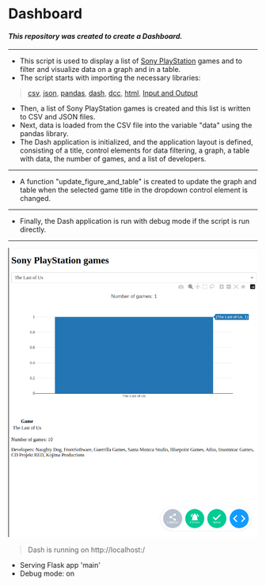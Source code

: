 # Dashboard
#### ___This repository was created to create a Dashboard.___
___

* This script is used to display a list of [Sony PlayStation](https://www.playstation.com/uk-ua/) games and to filter and visualize data on a graph and in a table.
* The script starts with importing the necessary libraries:
> [csv](https://uk.wikipedia.org/wiki/CSV),
> [json](https://uk.wikipedia.org/wiki/JSON),
> [pandas](https://pandas.pydata.org/),
> [dash](https://dash.plotly.com/),
> [dcc](https://pypi.org/project/dcc/),
> [html](https://uk.wikipedia.org/wiki/HTML),
> [Input and Output](https://en.wikipedia.org/wiki/Input/output)

* Then, a list of Sony PlayStation games is created and this list is written to CSV and JSON files.
* Next, data is loaded from the CSV file into the variable "data" using the pandas library.
* The Dash application is initialized, and the application layout is defined, consisting of a title, control elements for data filtering, a graph, a table with data, the number of games, and a list of developers.
___
*  A function "update_figure_and_table" is created to update the graph and table when the selected game title in the dropdown control element is changed.
___
* Finally, the Dash application is run with debug mode if the script is run directly.
___
![my_dashboard](my_dashboard.png)

> Dash is running on http://localhost:/
* Serving Flask app 'main'
* Debug mode: on